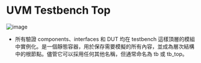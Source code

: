 # UVM Testbench Top
![image](https://github.com/user-attachments/assets/adee9b11-c376-4b1c-94a3-b90b261e8178)  
* 所有驗證 components、interfaces 和 DUT 均在 testbench 這樣頂層的模組中實例化。是一個靜態容器，用於保存需要模擬的所有內容，並成為層次結構中的根節點。儘管它可以採用任何其他名稱，但通常命名為 tb 或 tb_top。  
